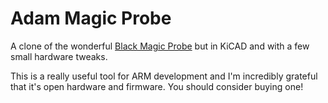 # Adam Magic Probe

A clone of the wonderful
[Black Magic Probe](http://www.blacksphere.co.nz/main/blackmagic) but in KiCAD 
and with a few small hardware tweaks.

This is a really useful tool for ARM development and I'm incredibly grateful 
that it's open hardware and firmware. You should consider buying one!
